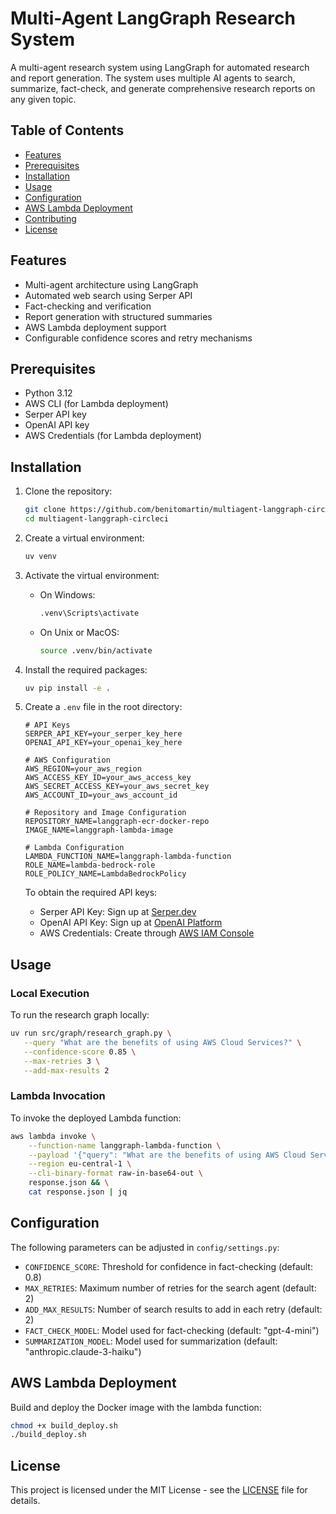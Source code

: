# Multi-Agent LangGraph Research System

A multi-agent research system using LangGraph for automated research and report generation. The system uses multiple AI agents to search, summarize, fact-check, and generate comprehensive research reports on any given topic.

## Table of Contents

- [Features](#features)
- [Prerequisites](#prerequisites)
- [Installation](#installation)
- [Usage](#usage)
- [Configuration](#configuration)
- [AWS Lambda Deployment](#aws-lambda-deployment)
- [Contributing](#contributing)
- [License](#license)

## Features

- Multi-agent architecture using LangGraph
- Automated web search using Serper API
- Fact-checking and verification
- Report generation with structured summaries
- AWS Lambda deployment support
- Configurable confidence scores and retry mechanisms

## Prerequisites

- Python 3.12
- AWS CLI (for Lambda deployment)
- Serper API key
- OpenAI API key
- AWS Credentials (for Lambda deployment)

## Installation

1. Clone the repository:
   ```bash
   git clone https://github.com/benitomartin/multiagent-langgraph-circleci.git
   cd multiagent-langgraph-circleci
   ```

2. Create a virtual environment:
   ```bash
   uv venv
   ```

3. Activate the virtual environment:
   - On Windows:
     ```bash
     .venv\Scripts\activate
     ```
   - On Unix or MacOS:
     ```bash
     source .venv/bin/activate
     ```

4. Install the required packages:
   ```bash
   uv pip install -e .
   ```

5. Create a `.env` file in the root directory:
   ```plaintext
   # API Keys
   SERPER_API_KEY=your_serper_key_here                
   OPENAI_API_KEY=your_openai_key_here                

   # AWS Configuration
   AWS_REGION=your_aws_region                          
   AWS_ACCESS_KEY_ID=your_aws_access_key              
   AWS_SECRET_ACCESS_KEY=your_aws_secret_key          
   AWS_ACCOUNT_ID=your_aws_account_id                 
   
   # Repository and Image Configuration
   REPOSITORY_NAME=langgraph-ecr-docker-repo          
   IMAGE_NAME=langgraph-lambda-image                  
   
   # Lambda Configuration
   LAMBDA_FUNCTION_NAME=langgraph-lambda-function     
   ROLE_NAME=lambda-bedrock-role                      
   ROLE_POLICY_NAME=LambdaBedrockPolicy              
   ```

   To obtain the required API keys:
   - Serper API Key: Sign up at [Serper.dev](https://serper.dev)
   - OpenAI API Key: Sign up at [OpenAI Platform](https://platform.openai.com)
   - AWS Credentials: Create through [AWS IAM Console](https://console.aws.amazon.com/iam)

## Usage

### Local Execution

To run the research graph locally:
```bash
uv run src/graph/research_graph.py \
   --query "What are the benefits of using AWS Cloud Services?" \
   --confidence-score 0.85 \
   --max-retries 3 \
   --add-max-results 2
```

### Lambda Invocation

To invoke the deployed Lambda function:
```bash
aws lambda invoke \
    --function-name langgraph-lambda-function \
    --payload '{"query": "What are the benefits of using AWS Cloud Services?"}' \
    --region eu-central-1 \
    --cli-binary-format raw-in-base64-out \
    response.json && \
    cat response.json | jq
```

## Configuration

The following parameters can be adjusted in `config/settings.py`:

- `CONFIDENCE_SCORE`: Threshold for confidence in fact-checking (default: 0.8)
- `MAX_RETRIES`: Maximum number of retries for the search agent (default: 2)
- `ADD_MAX_RESULTS`: Number of search results to add in each retry (default: 2)
- `FACT_CHECK_MODEL`: Model used for fact-checking (default: "gpt-4-mini")
- `SUMMARIZATION_MODEL`: Model used for summarization (default: "anthropic.claude-3-haiku")

## AWS Lambda Deployment

Build and deploy the Docker image with the lambda function:

```bash
chmod +x build_deploy.sh
./build_deploy.sh
```

## License

This project is licensed under the MIT License - see the [LICENSE](LICENSE) file for details.


